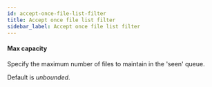 ```yaml
---
id: accept-once-file-list-filter
title: Accept once file list filter
sidebar_label: Accept once file list filter
---
```

#### Max capacity
Specify the maximum number of files to maintain in the 'seen' queue.

Default is <i>unbounded</i>.

